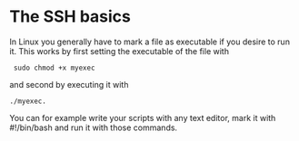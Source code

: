 # The SSH basics

In Linux you generally have to mark a file as executable if you desire to run it. 
This works by first setting the executable of the file with

```shell
 sudo chmod +x myexec
```

and second by executing it with

  ```shell
 ./myexec.
 ```

You can for example write your scripts with any text editor, mark it with #!/bin/bash and run it with those commands.
